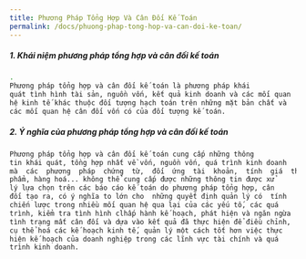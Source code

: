 ```yaml
---
title: Phương Pháp Tổng Hợp Và Cân Đối Kế Toán
permalink: /docs/phuong-phap-tong-hop-va-can-doi-ke-toan/
---
```


<div class="note info">
  <h5>1. Khái niệm phương pháp tổng hợp và cân đối kế toán </h5>
</div>

```sh
.
Phương pháp tổng hợp và cân đối kế toán là phương pháp khái 
quát tình hình tài sản, nguồn vốn, kết quả kinh doanh và các mối quan 
hệ kinh tế khác thuộc đối tượng hạch toán trên những mặt bản chất và 
các mối quan hệ cân đối vốn có của đối tượng kế toán. 

```

<div class="note info">
  <h5>2. Ý nghĩa của phương pháp tổng hợp và cân đối kế toán </h5>
</div>

```sh
Phương pháp tổng hợp và cân đối kế toán cung cấp những thông 
tin khái quát, tồng hợp nhất về vốn, nguồn vốn, quá trình kinh doanh 
mà  các  phương  pháp  chứng  từ,  đối  ứng  tài  khoản,  tính  giá  thành 
phẩm, hàng hoá... không thể cung cấp được những thông tin được xử 
lý lựa chọn trên các báo cáo kế toán do phương pháp tổng hợp, cân 
đối tạo ra, có ý nghĩa to lớn cho  những quyết định quản lý có  tính 
chiến lược trong nhiều mối quan hệ qua lại của các yếu tố, các quá 
trình, kiểm tra tình hình clhấp hành kế hoạch, phát hiện và ngăn ngừa 
tình trạng mất cân đối và dựa vào kết quả đã thực hiện để điều chỉnh, 
cụ thể hoá các kế hoạch kinh tế, quản lý một cách tốt hơn việc thực 
hiện kế hoạch của doanh nghiệp trong các lĩnh vực tài chính và quá 
trình kinh doanh. 
```

